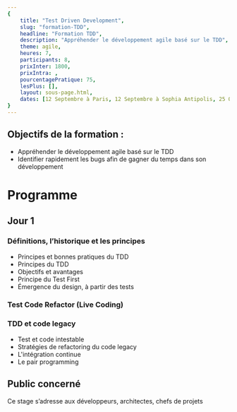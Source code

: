 ```yaml
---
{
	title: "Test Driven Development", 
	slug: "formation-TDD", 
	headline: "Formation TDD",
	description: "Appréhender le développement agile basé sur le TDD", 
	theme: agile,
	heures: 7,
	participants: 8,
	prixInter: 1800,
	prixIntra: ,
	pourcentagePratique: 75,
	lesPlus: [],
	layout: sous-page.html, 
	dates: [12 Septembre à Paris, 12 Septembre à Sophia Antipolis, 25 Octobre à Paris, 25 Octobre à Sophia Antipolis, 9 Novembre à Paris, 9 Novembre à Sophia Antipolis]
}
---
```

## Objectifs de la formation : ##
* Appréhender le développement agile basé sur le TDD
* Identifier rapidement les bugs afin de gagner du temps dans son développement

# Programme #

## Jour 1 ##

### Définitions, l’historique et les principes ###
* Principes et bonnes pratiques du TDD
* Principes du TDD
* Objectifs et avantages
* Principe du Test First
* Émergence du design, à partir des tests

### Test Code Refactor (Live Coding) ###

### TDD et code legacy ###
* Test et code intestable
* Stratégies de refactoring du code legacy
* L'intégration continue
* Le pair programming

## Public concerné ##
Ce stage s’adresse aux développeurs, architectes, chefs de projets

